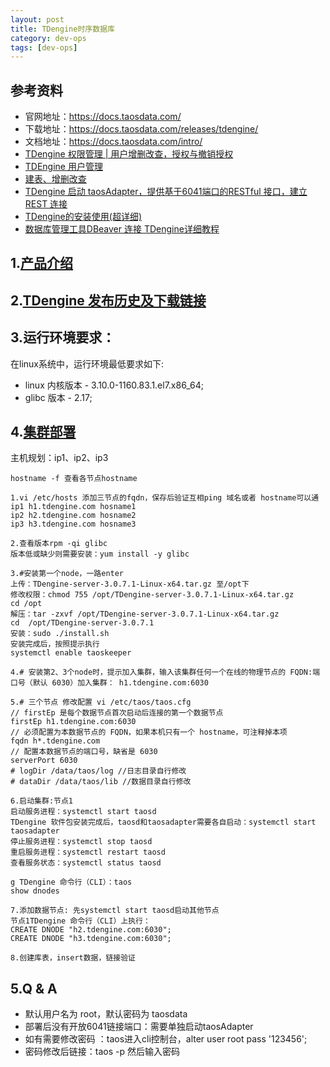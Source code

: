 ```yaml
---
layout: post
title: TDengine时序数据库
category: dev-ops
tags: [dev-ops]
---
```


## 参考资料
- 官网地址：https://docs.taosdata.com/
- 下载地址：https://docs.taosdata.com/releases/tdengine/
- 文档地址：https://docs.taosdata.com/intro/
- [TDengine 权限管理 | 用户增删改查，授权与撤销授权](https://vegetable-chicken.blog.csdn.net/article/details/130933212)
- [TDEngine 用户管理](https://blog.csdn.net/ouchangjian/article/details/124321258)
- [建表、增删改查](https://docs.taosdata.com/get-started/package/)
- [TDengine 启动 taosAdapter，提供基于6041端口的RESTful 接口，建立REST 连接](https://blog.csdn.net/qq_19734597/article/details/130933246)
- [TDengine的安装使用(超详细)](https://www.yii666.com/blog/499000.html?action=onAll)
- [数据库管理工具DBeaver 连接 TDengine详细教程](https://blog.csdn.net/weixin_44462773/article/details/131526990)

## 1.[产品介绍](https://docs.taosdata.com/intro/)

## 2.[TDengine 发布历史及下载链接](https://docs.taosdata.com/releases/tdengine/) 

## 3.运行环境要求：
在linux系统中，运行环境最低要求如下:  
- linux 内核版本 - 3.10.0-1160.83.1.el7.x86_64;  
- glibc 版本 - 2.17;  

## 4.[集群部署](https://docs.taosdata.com/deployment/)
主机规划：ip1、ip2、ip3
``` 
hostname -f 查看各节点hostname

1.vi /etc/hosts 添加三节点的fqdn，保存后验证互相ping 域名或者 hostname可以通
ip1 h1.tdengine.com hosname1
ip2 h2.tdengine.com hosname2
ip3 h3.tdengine.com hosname3

2.查看版本rpm -qi glibc
版本低或缺少则需要安装：yum install -y glibc

3.#安装第一个node，一路enter
上传：TDengine-server-3.0.7.1-Linux-x64.tar.gz 至/opt下
修改权限：chmod 755 /opt/TDengine-server-3.0.7.1-Linux-x64.tar.gz
cd /opt
解压：tar -zxvf /opt/TDengine-server-3.0.7.1-Linux-x64.tar.gz 
cd  /opt/TDengine-server-3.0.7.1
安装：sudo ./install.sh
安装完成后，按照提示执行
systemctl enable taoskeeper

4.# 安装第2、3个node时，提示加入集群，输入该集群任何一个在线的物理节点的 FQDN:端口号（默认 6030）加入集群： h1.tdengine.com:6030

5.# 三个节点 修改配置 vi /etc/taos/taos.cfg
// firstEp 是每个数据节点首次启动后连接的第一个数据节点
firstEp h1.tdengine.com:6030
// 必须配置为本数据节点的 FQDN，如果本机只有一个 hostname，可注释掉本项
fqdn h*.tdengine.com
// 配置本数据节点的端口号，缺省是 6030
serverPort 6030
# logDir /data/taos/log //日志目录自行修改
# dataDir /data/taos/lib //数据目录自行修改

6.启动集群:节点1
启动服务进程：systemctl start taosd
TDengine 软件包安装完成后，taosd和taosadapter需要各自启动：systemctl start taosadapter
停止服务进程：systemctl stop taosd
重启服务进程：systemctl restart taosd
查看服务状态：systemctl status taosd

g TDengine 命令行（CLI）：taos
show dnodes

7.添加数据节点: 先systemctl start taosd启动其他节点
节点1TDengine 命令行（CLI）上执行：
CREATE DNODE "h2.tdengine.com:6030";
CREATE DNODE "h3.tdengine.com:6030";

8.创建库表，insert数据，链接验证
```

## 5.Q & A
- 默认用户名为 root，默认密码为 taosdata
- 部署后没有开放6041链接端口：需要单独启动taosAdapter
- 如有需要修改密码 ：taos进入cli控制台，alter user root pass '123456';
- 密码修改后链接：taos -p 然后输入密码
 





